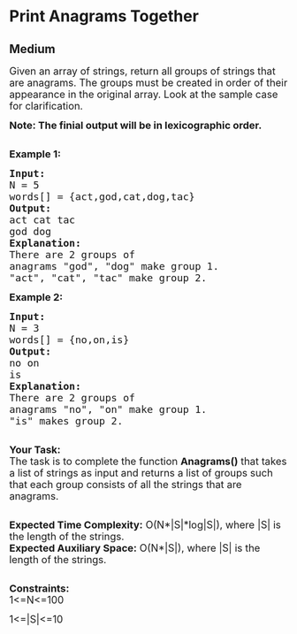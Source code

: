 # Print Anagrams Together
## Medium 
<div class="problem-statement" style="user-select: auto;">
                <p style="user-select: auto;"></p><p style="user-select: auto;"><span style="font-size: 18px; user-select: auto;">Given an array of strings, return all groups of strings that are anagrams. The groups must be created in order of their appearance in the original array. Look at the sample case for clarification.</span></p>

<p style="user-select: auto;"><strong style="user-select: auto;"><span style="font-size: 18px; user-select: auto;">Note: The finial output will be in&nbsp;lexicographic order.</span></strong></p>

<p style="user-select: auto;"><br style="user-select: auto;">
<span style="font-size: 18px; user-select: auto;"><strong style="user-select: auto;">Example 1:</strong></span></p>

<pre style="user-select: auto;"><span style="font-size: 18px; user-select: auto;"><strong style="user-select: auto;">Input:
</strong>N = 5
words[] = {act,god,cat,dog,tac}
<strong style="user-select: auto;">Output:
</strong>act cat tac<strong style="user-select: auto;"> 
</strong>god dog<strong style="user-select: auto;">
Explanation:
</strong>There are 2 groups of
anagrams "god", "dog" make group 1.
"act", "cat", "tac" make group 2.</span>
</pre>

<p style="user-select: auto;"><span style="font-size: 18px; user-select: auto;"><strong style="user-select: auto;">Example 2:</strong></span></p>

<pre style="user-select: auto;"><span style="font-size: 18px; user-select: auto;"><strong style="user-select: auto;">Input:
</strong>N = 3
words[] = {no,on,is}
<strong style="user-select: auto;">Output: 
</strong>no on
is<strong style="user-select: auto;">
Explanation:
</strong>There are 2 groups of
anagrams "no", "on" make group 1.
"is" makes group 2.&nbsp;</span></pre>

<p style="user-select: auto;"><br style="user-select: auto;">
<span style="font-size: 18px; user-select: auto;"><strong style="user-select: auto;">Your Task:</strong><br style="user-select: auto;">
The task is to complete the function <strong style="user-select: auto;">Anagrams()</strong> that takes a list of strings as input and returns a list of groups such that each group consists of all the strings that are anagrams.</span></p>

<p style="user-select: auto;"><br style="user-select: auto;">
<span style="font-size: 18px; user-select: auto;"><strong style="user-select: auto;">Expected Time Complexity:</strong>&nbsp;O(N*|S|*log|S|), where |S| is the length of the strings.<br style="user-select: auto;">
<strong style="user-select: auto;">Expected Auxiliary Space:</strong>&nbsp;O(N*|S|), where |S| is the length of the strings.</span></p>

<p style="user-select: auto;"><br style="user-select: auto;">
<span style="font-size: 18px; user-select: auto;"><strong style="user-select: auto;">Constraints:</strong><br style="user-select: auto;">
1&lt;=N&lt;=100</span></p>

<p style="user-select: auto;"><span style="font-size: 18px; user-select: auto;">1&lt;=|S|&lt;=10</span></p>
 <p style="user-select: auto;"></p>
            </div>
